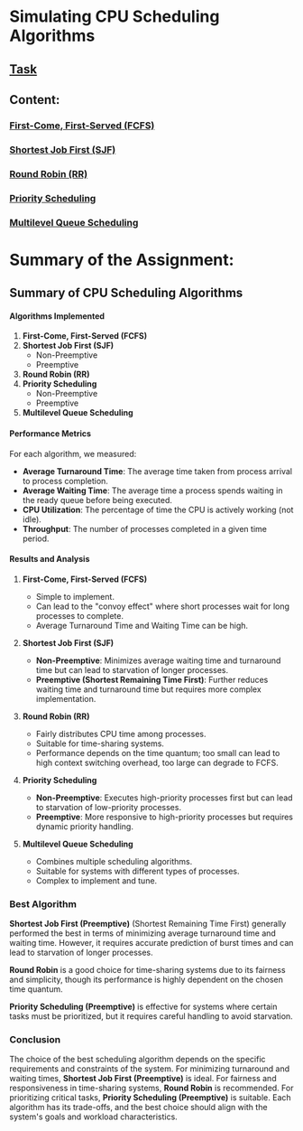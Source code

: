 ﻿# Simulating CPU Scheduling Algorithms

## [Task](./ConsoleApp1/md/task.md)

## Content:

### [First-Come, First-Served (FCFS)](./ConsoleApp1/md/FCFS.md)
### [Shortest Job First (SJF)](./ConsoleApp1/md/SJF.md)
### [Round Robin (RR)](./ConsoleApp1/md/RR.md)
### [Priority Scheduling](./ConsoleApp1/md/PriorityScheduling.md)
### [Multilevel Queue Scheduling](./ConsoleApp1/md/MQScheduling.md)

# Summary of the Assignment:

## Summary of CPU Scheduling Algorithms

#### Algorithms Implemented
1. **First-Come, First-Served (FCFS)**
2. **Shortest Job First (SJF)**
   - Non-Preemptive
   - Preemptive
3. **Round Robin (RR)**
4. **Priority Scheduling**
   - Non-Preemptive
   - Preemptive
5. **Multilevel Queue Scheduling**

#### Performance Metrics
For each algorithm, we measured:
- **Average Turnaround Time**: The average time taken from process arrival to process completion.
- **Average Waiting Time**: The average time a process spends waiting in the ready queue before being executed.
- **CPU Utilization**: The percentage of time the CPU is actively working (not idle).
- **Throughput**: The number of processes completed in a given time period.

#### Results and Analysis
1. **First-Come, First-Served (FCFS)**
   - Simple to implement.
   - Can lead to the "convoy effect" where short processes wait for long processes to complete.
   - Average Turnaround Time and Waiting Time can be high.

2. **Shortest Job First (SJF)**
   - **Non-Preemptive**: Minimizes average waiting time and turnaround time but can lead to starvation of longer processes.
   - **Preemptive (Shortest Remaining Time First)**: Further reduces waiting time and turnaround time but requires more complex implementation.

3. **Round Robin (RR)**
   - Fairly distributes CPU time among processes.
   - Suitable for time-sharing systems.
   - Performance depends on the time quantum; too small can lead to high context switching overhead, too large can degrade to FCFS.

4. **Priority Scheduling**
   - **Non-Preemptive**: Executes high-priority processes first but can lead to starvation of low-priority processes.
   - **Preemptive**: More responsive to high-priority processes but requires dynamic priority handling.

5. **Multilevel Queue Scheduling**
   - Combines multiple scheduling algorithms.
   - Suitable for systems with different types of processes.
   - Complex to implement and tune.

### Best Algorithm
**Shortest Job First (Preemptive)** (Shortest Remaining Time First) generally performed the best in terms of minimizing average turnaround time and waiting time. However, it requires accurate prediction of burst times and can lead to starvation of longer processes.

**Round Robin** is a good choice for time-sharing systems due to its fairness and simplicity, though its performance is highly dependent on the chosen time quantum.

**Priority Scheduling (Preemptive)** is effective for systems where certain tasks must be prioritized, but it requires careful handling to avoid starvation.

### Conclusion
The choice of the best scheduling algorithm depends on the specific requirements and constraints of the system. For minimizing turnaround and waiting times, **Shortest Job First (Preemptive)** is ideal. For fairness and responsiveness in time-sharing systems, **Round Robin** is recommended. For prioritizing critical tasks, **Priority Scheduling (Preemptive)** is suitable. Each algorithm has its trade-offs, and the best choice should align with the system's goals and workload characteristics.
